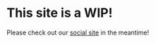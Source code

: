 # This site is a WIP!

Please check out our [social site](https://social.agori.dev) in the meantime!